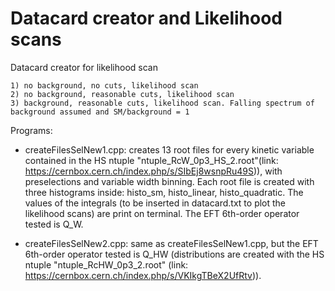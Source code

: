 Datacard creator and Likelihood scans
====

Datacard creator for likelihood scan

    1) no background, no cuts, likelihood scan
    2) no background, reasonable cuts, likelihood scan
    3) background, reasonable cuts, likelihood scan. Falling spectrum of background assumed and SM/background = 1

Programs:

- createFilesSelNew1.cpp: creates 13 root files for every kinetic variable contained in the HS ntuple "ntuple_RcW_0p3_HS_2.root"(link: https://cernbox.cern.ch/index.php/s/SIbEj8wsnpRu49S)), with preselections and variable width binning. Each root file is created with three histograms inside: histo_sm, histo_linear, histo_quadratic. The values of the integrals (to be inserted in datacard.txt to plot the likelihood scans) are print on terminal. The EFT 6th-order operator tested is Q_W.  

- createFilesSelNew2.cpp: same as createFilesSelNew1.cpp, but the EFT 6th-order operator tested is Q_HW (distributions are created with the HS ntuple "ntuple_RcHW_0p3_2.root" (link: https://cernbox.cern.ch/index.php/s/VKIkgTBeX2UfRtv)). 
